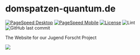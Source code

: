 # domspatzen-quantum.de
[![PageSpeed Desktop](https://img.shields.io/badge/PageSpeed%20Desktop-99%25-green)](https://developers.google.com/speed/pagespeed/insights/?hl=de&url=https://domspatzen-quantum.de&tab=desktop)
[![PageSpeed Mobile](https://img.shields.io/badge/PageSpeed%20Mobile-87%25-orange)](https://developers.google.com/speed/pagespeed/insights/?hl=de&url=https://domspatzen-quantum.de)
[![License](https://img.shields.io/github/license/quantum-computing-jufo-2019/quantum-computing-jufo-2019.github.io)](https://github.com/Quantum-Computing-Jufo-2019/quantum-computing-jufo-2019.github.io/blob/dev/LICENSE)
![Lint](https://github.com/Quantum-Computing-Jufo-2019/quantum-computing-jufo-2019.github.io/workflows/Lint/badge.svg)
![GitHub last commit](https://img.shields.io/github/last-commit/Quantum-Computing-Jufo-2019/quantum-computing-jufo-2019.github.io)

The Website for our Jugend Forscht Project

![](https://github.com/Quantum-Computing-Jufo-2019/domspatzen-quantum.de/raw/dev/img/screenshot.png)
